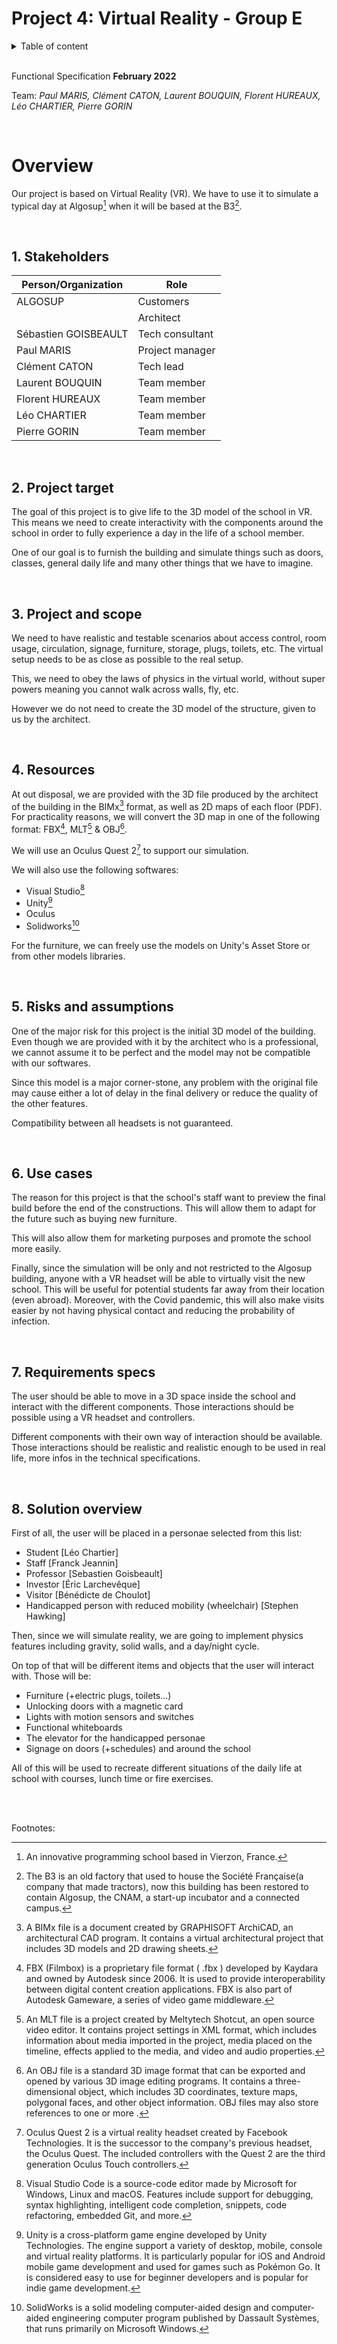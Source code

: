 # Project 4: Virtual Reality - Group E

<details>
<summary>Table of content</summary>

- [Project 4: Virtual Reality - Group E](#project-4-virtual-reality---group-e)
- [Overview](#overview)
  - [1. Stakeholders](#1-stakeholders)
  - [2. Project target](#2-project-target)
  - [3. Project and scope](#3-project-and-scope)
  - [4. Resources](#4-resources)
  - [5. Risks and assumptions](#5-risks-and-assumptions)
  - [6. Use cases](#6-use-cases)
  - [7. Requirements specs](#7-requirements-specs)
  - [8. Solution overview](#8-solution-overview)

</details>
<br>

Functional Specification **February 2022**

Team: _Paul MARIS, Clément CATON, Laurent BOUQUIN, Florent HUREAUX, Léo CHARTIER, Pierre GORIN_

<br>

# Overview

Our project is based on Virtual Reality (VR). We have to use it to simulate a typical day at Algosup[^6] when it will be based at the B3[^7].

<br>

## 1. Stakeholders

| Person/Organization  | Role            |
| -------------------- | --------------- |
| ALGOSUP              | Customers       |
|                      | Architect       |
| Sébastien GOISBEAULT | Tech consultant |
| Paul MARIS           | Project manager |
| Clément CATON        | Tech lead       |
| Laurent BOUQUIN      | Team member     |
| Florent HUREAUX      | Team member     |
| Léo CHARTIER         | Team member     |
| Pierre GORIN         | Team member     |

<br>

## 2. Project target

The goal of this project is to give life to the 3D model of the school in VR. This means we need to create interactivity with the components around the school in order to fully experience a day in the life of a school member.

One of our goal is to furnish the building and simulate things such as doors, classes, general daily life and many other things that we have to imagine.

<br>

## 3. Project and scope

We need to have realistic and testable scenarios about access control, room usage, circulation, signage, furniture, storage, plugs, toilets, etc.
The virtual setup needs to be as close as possible to the real setup.

This, we need to obey the laws of physics in the virtual world, without super powers meaning you cannot walk across walls, fly, etc.

However we do not need to create the 3D model of the structure, given to us by the architect.

<br>

## 4. Resources

At out disposal, we are provided with the 3D file produced by the architect of the building in the BIMx[^1] format, as well as 2D maps of each floor (PDF). For practicality reasons, we will convert the 3D map in one of the following format: FBX[^8], MLT[^9] & OBJ[^10].

We will use an Oculus Quest 2[^2] to support our simulation.

We will also use the following softwares:
- Visual Studio[^3]
- Unity[^4]
- Oculus
- Solidworks[^5]

For the furniture, we can freely use the models on Unity's Asset Store or from other models libraries.

<br>

## 5. Risks and assumptions

One of the major risk for this project is the initial 3D model of the building. Even though we are provided with it by the architect who is a professional, we cannot assume it to be perfect and the model may not be compatible with our softwares.

Since this model is a major corner-stone, any problem with the original file may cause either a lot of delay in the final delivery or reduce the quality of the other features.

Compatibility between all headsets is not guaranteed.

<br>

## 6. Use cases

The reason for this project is that the school's staff want to preview the final build before the end of the constructions. This will allow them to adapt for the future such as buying new furniture.

This will also allow them for marketing purposes and promote the school more easily.

Finally, since the simulation will be only and not restricted to the Algosup building, anyone with a VR headset will be able to virtually visit the new school.
This will be useful for potential students far away from their location (even abroad).
Moreover, with the Covid pandemic, this will also make visits easier by not having physical contact and reducing the probability of infection.

<br>

## 7. Requirements specs

The user should be able to move in a 3D space inside the school and interact with the different components.
Those interactions should be possible using a VR headset and controllers.

Different components with their own way of interaction should be available.
Those interactions should be realistic and realistic enough to be used in real life, more infos in the technical specifications.

<br>

## 8. Solution overview

First of all, the user will be placed in a personae selected from this list:
- Student [Léo Chartier]
- Staff [Franck Jeannin]
- Professor [Sebastien Goisbeault]
- Investor [Éric Larchevêque]
- Visitor [Bénédicte de Choulot]
- Handicapped person with reduced mobility (wheelchair) [Stephen Hawking]

Then, since we will simulate reality, we are going to implement physics features including gravity, solid walls, and a day/night cycle.

On top of that will be different items and objects that the user will interact with. Those will be:
- Furniture (+electric plugs, toilets...)
- Unlocking doors with a magnetic card
- Lights with motion sensors and switches
- Functional whiteboards
- The elevator for the handicapped personae
- Signage on doors (+schedules) and around the school

All of this will be used to recreate different situations of the daily life at school with courses, lunch time or fire exercises.

<br><br>

Footnotes:

[^1]: A BIMx file is a document created by GRAPHISOFT ArchiCAD, an architectural CAD program. It contains a virtual architectural project that includes 3D models and 2D drawing sheets.

[^2]: Oculus Quest 2 is a virtual reality headset created by Facebook Technologies. It is the successor to the company's previous headset, the Oculus Quest.
The included controllers with the Quest 2 are the third generation Oculus Touch controllers.

[^3]: Visual Studio Code is a source-code editor made by Microsoft for Windows, Linux and macOS. Features include support for debugging, syntax highlighting, intelligent code completion, snippets, code refactoring, embedded Git, and more.

[^4]: Unity is a cross-platform game engine developed by Unity Technologies. The engine support a variety of desktop, mobile, console and virtual reality platforms. It is particularly popular for iOS and Android mobile game development and used for games such as Pokémon Go. It is considered easy to use for beginner developers and is popular for indie game development.

[^5]: SolidWorks is a solid modeling computer-aided design and computer-aided engineering computer program published by Dassault Systèmes, that runs primarily on Microsoft Windows.

[^6]: An innovative programming school based in Vierzon, France.

[^7]: The B3 is an old factory that used to house the Société Française(a company that made tractors), now this building has been restored to contain Algosup, the CNAM, a start-up incubator and a connected campus.

[^8]: FBX (Filmbox) is a proprietary file format ( .fbx ) developed by Kaydara and owned by Autodesk since 2006. It is used to provide interoperability between digital content creation applications. FBX is also part of Autodesk Gameware, a series of video game middleware.

[^9]: An MLT file is a project created by Meltytech Shotcut, an open source video editor. It contains project settings in XML format, which includes information about media imported in the project, media placed on the timeline, effects applied to the media, and video and audio properties.

[^10]: An OBJ file is a standard 3D image format that can be exported and opened by various 3D image editing programs. It contains a three-dimensional object, which includes 3D coordinates, texture maps, polygonal faces, and other object information. OBJ files may also store references to one or more .
